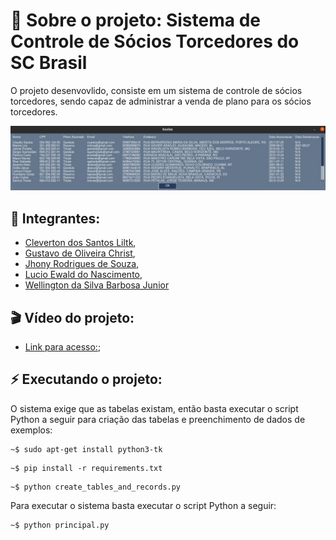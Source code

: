 # 🎯 Sobre o projeto: Sistema de Controle de Sócios Torcedores do SC Brasil

O projeto desenvovlido, consiste em um sistema de controle de sócios torcedores, sendo capaz de administrar a venda de plano para os sócios torcedores.

![alt text](images/project-sample.jpeg)

## 👤 Integrantes:

- [Cleverton dos Santos Liltk](github.com/1tsRetr0),
- [Gustavo de Oliveira Christ](github.com/ChRxT09),
- [Jhony Rodrigues de Souza](github.com/jhonyrdesouza),
- [Lucio Ewald do Nascimento](github.com/lucioew28),
- [Wellington da Silva Barbosa Junior](github.com/WellingtonWritesCode)

## 🎬 Vídeo do projeto:

- [Link para acesso:]();

## ⚡ Executando o projeto:

O sistema exige que as tabelas existam, então basta executar o script Python a seguir para criação das tabelas e preenchimento de dados de exemplos:

```shell
~$ sudo apt-get install python3-tk
```

```shell
~$ pip install -r requirements.txt
```

```shell
~$ python create_tables_and_records.py
```

Para executar o sistema basta executar o script Python a seguir:

```shell
~$ python principal.py
```
